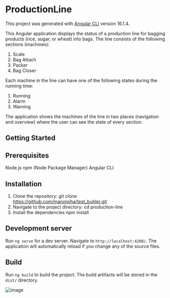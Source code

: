 # ProductionLine

This project was generated with [Angular CLI](https://github.com/angular/angular-cli) version 16.1.4.

This Angular application displays the status of a production line for bagging products (rice, sugar, or wheat) into bags. The line consists of the following sections (machines):

1. Scale
2. Bag Attach
3. Packer
4. Bag Closer
   
Each machine in the line can have one of the following states during the running time:

1. Running
2. Alarm
3. Warning
   
The application shows the machines of the line in two places (navigation and overview) where the user can see the state of every section.

## Getting Started
## Prerequisites
Node.js
npm (Node Package Manager)
Angular CLI

## Installation
1. Clone the repository: git clone https://github.com/manojojha/test_buhler.git
2. Navigate to the project directory:
   cd production-line
4. Install the dependencies
   npm install

## Development server

Run `ng serve` for a dev server. Navigate to `http://localhost:4200/`. The application will automatically reload if you change any of the source files.

## Build

Run `ng build` to build the project. The build artifacts will be stored in the `dist/` directory.

![image](https://github.com/user-attachments/assets/f8e4ca5e-d548-4b7c-9ce6-61205f0dd383)

